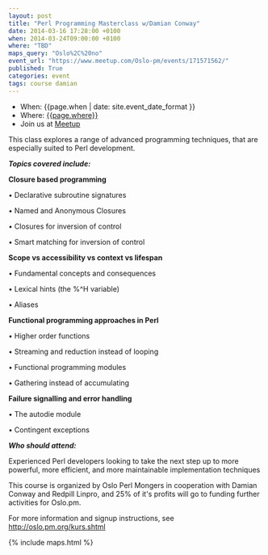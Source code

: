 ```yaml
---
layout: post
title: "Perl Programming Masterclass w/Damian Conway"
date: 2014-03-16 17:28:00 +0100
when: 2014-03-24T09:00:00 +0100
where: "TBD"
maps_query: "Oslo%2C%20no"
event_url: "https://www.meetup.com/Oslo-pm/events/171571562/"
published: True
categories: event
tags: course damian
---
```


* When: {{page.when | date: site.event_date_format }}
* Where: [{{page.where}}]({{site.maps_url}}{{page.maps_query}})
* Join us at [Meetup]({{page.event_url}})

This class explores a range of advanced programming techniques, that are especially suited to Perl development.

<b><i>Topics covered include:</i></b>

<b>Closure based programming</b>

• Declarative subroutine signatures

• Named and Anonymous Closures

• Closures for inversion of control

• Smart matching for inversion of control

<b>Scope vs accessibility vs context vs lifespan</b>

• Fundamental concepts and consequences

• Lexical hints (the %^H variable)

• Aliases

<b>Functional programming approaches in Perl</b>

• Higher order functions

• Streaming and reduction instead of looping

• Functional programming modules

• Gathering instead of accumulating

<b>Failure signalling and error handling</b>

• The autodie module

• Contingent exceptions

<b><i>Who should attend:</i></b>

Experienced Perl developers looking to take the next step up to more powerful, more efficient, and more maintainable implementation techniques

This course is organized by Oslo Perl Mongers in cooperation with Damian Conway and Redpill Linpro, and 25% of it&#39;s profits will go to funding further activities for Oslo.pm.

For more information and signup instructions, see <a class="linkified" href="http://oslo.pm.org/kurs.shtml">http://oslo.pm.org/kurs.shtml</a>

{% include maps.html %}